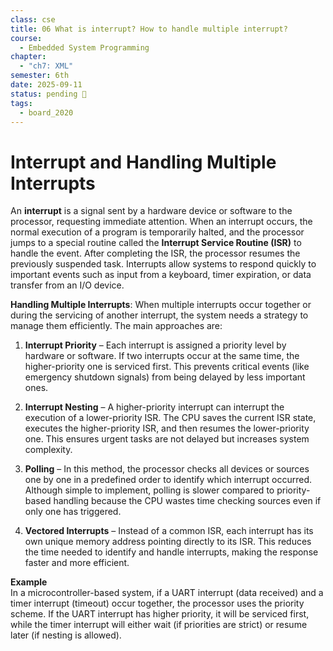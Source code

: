```yaml
---
class: cse
title: 06 What is interrupt? How to handle multiple interrupt?
course:
  - Embedded System Programming
chapter:
  - "ch7: XML"
semester: 6th
date: 2025-09-11
status: pending 🛑
tags:
  - board_2020
---
```

# Interrupt and Handling Multiple Interrupts

An **interrupt** is a signal sent by a hardware device or software to the processor, requesting immediate attention. When an interrupt occurs, the normal execution of a program is temporarily halted, and the processor jumps to a special routine called the **Interrupt Service Routine (ISR)** to handle the event. After completing the ISR, the processor resumes the previously suspended task. Interrupts allow systems to respond quickly to important events such as input from a keyboard, timer expiration, or data transfer from an I/O device.

**Handling Multiple Interrupts**: When multiple interrupts occur together or during the servicing of another interrupt, the system needs a strategy to manage them efficiently. The main approaches are:

1. **Interrupt Priority** – Each interrupt is assigned a priority level by hardware or software. If two interrupts occur at the same time, the higher-priority one is serviced first. This prevents critical events (like emergency shutdown signals) from being delayed by less important ones.

2. **Interrupt Nesting** – A higher-priority interrupt can interrupt the execution of a lower-priority ISR. The CPU saves the current ISR state, executes the higher-priority ISR, and then resumes the lower-priority one. This ensures urgent tasks are not delayed but increases system complexity.
   
3. **Polling** – In this method, the processor checks all devices or sources one by one in a predefined order to identify which interrupt occurred. Although simple to implement, polling is slower compared to priority-based handling because the CPU wastes time checking sources even if only one has triggered.
   
4. **Vectored Interrupts** – Instead of a common ISR, each interrupt has its own unique memory address pointing directly to its ISR. This reduces the time needed to identify and handle interrupts, making the response faster and more efficient.
   

**Example**  
In a microcontroller-based system, if a UART interrupt (data received) and a timer interrupt (timeout) occur together, the processor uses the priority scheme. If the UART interrupt has higher priority, it will be serviced first, while the timer interrupt will either wait (if priorities are strict) or resume later (if nesting is allowed).